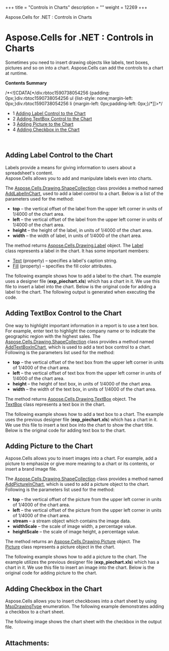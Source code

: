 +++
title = "Controls in Charts" 
description = "" 
weight = 12269 
+++

Aspose.Cells for .NET : Controls in Charts  

# Aspose.Cells for .NET : Controls in Charts


Sometimes you need to insert drawing objects like labels, text boxes, pictures and so on into a chart. Aspose.Cells can add the controls to a chart at runtime.

**Contents Summary**

/\*<!\[CDATA\[\*/div.rbtoc1590738054256 {padding: 0px;}div.rbtoc1590738054256 ul {list-style: none;margin-left: 0px;}div.rbtoc1590738054256 li {margin-left: 0px;padding-left: 0px;}/\*\]\]>\*/

*   1 [Adding Label Control to the Chart](#ControlsinCharts-AddingLabelControltotheChart)
*   2 [Adding TextBox Control to the Chart](#ControlsinCharts-AddingTextBoxControltotheChart)
*   3 [Adding Picture to the Chart](#ControlsinCharts-AddingPicturetotheChart)
*   4 [Adding Checkbox in the Chart](#ControlsinCharts-AddingCheckboxintheChart)

 

## Adding Label Control to the Chart

Labels provide a means for giving information to users about a spreadsheet's content.  
Aspose.Cells allows you to add and manipulate labels even into charts.

The [Aspose.Cells.Drawing.ShapeCollection](https://apireference.aspose.com/net/cells/aspose.cells.drawing/shapecollection) class provides a method named [AddLabelInChart](https://apireference.aspose.com/net/cells/aspose.cells.drawing/shapecollection/methods/addlabelinchart), used to add a label control to a chart. Below is a list of the parameters used for the method:

*   **top** – the vertical offset of the label from the upper left corner in units of 1/4000 of the chart area.
*   **left** – the vertical offset of the label from the upper left corner in units of 1/4000 of the chart area.
*   **height** – the height of the label, in units of 1/4000 of the chart area.
*   **width** – the width of label, in units of 1/4000 of the chart area.

The method returns [Aspose.Cells.Drawing.Label](https://apireference.aspose.com/net/cells/aspose.cells.drawing/label) object. The [Label](https://apireference.aspose.com/net/cells/aspose.cells.drawing/label) class represents a label in the chart. It has some important members:

*   [Text](https://apireference.aspose.com/net/cells/aspose.cells.drawing/shape/properties/text) (property) – specifies a label's caption string.
*   [Fill](https://apireference.aspose.com/net/cells/aspose.cells.drawing/shape/properties/fill) (property) – specifies the fill color attributes.

The following example shows how to add a label to the chart. The example uses a designer file (**exp\_piechart.xls**) which has a chart in it. We use this file to insert a label into the chart. Below is the original code for adding a label to the chart. The following output is generated when executing the code.

## Adding TextBox Control to the Chart

One way to highlight important information in a report is to use a text box. For example, enter text to highlight the company name or to indicate the geographic region with the highest sales. The [Aspose.Cells.Drawing.ShapeCollection](https://apireference.aspose.com/net/cells/aspose.cells.drawing/shapecollection) class provides a method named [AddTextBoxInChart](https://apireference.aspose.com/net/cells/aspose.cells.drawing/shapecollection/methods/addtextboxinchart), which is used to add a text box control to a chart. Following is the parameters list used for the method:

*   **top** – the vertical offset of the text box from the upper left corner in units of 1/4000 of the chart area.
*   **left** – the vertical offset of text box from the upper left corner in units of 1/4000 of the chart area.
*   **height** – the height of text box, in units of 1/4000 of the chart area.
*   **width** – the width of the text box, in units of 1/4000 of the chart area.

The method returns [Aspose.Cells.Drawing.TextBox](https://apireference.aspose.com/net/cells/aspose.cells.drawing/textbox) object. The [TextBox](https://apireference.aspose.com/net/cells/aspose.cells.drawing/textbox) class represents a text box in the chart.

The following example shows how to add a text box to a chart. The example uses the previous designer file (**exp\_piechart.xls**) which has a chart in it. We use this file to insert a text box into the chart to show the chart title. Below is the original code for adding text box to the chart.

## Adding Picture to the Chart

Aspose.Cells allows you to insert images into a chart. For example, add a picture to emphasize or give more meaning to a chart or its contents, or insert a brand image file.

The [Aspose.Cells.Drawing.ShapeCollection](https://apireference.aspose.com/net/cells/aspose.cells.drawing/shapecollection) class provides a method named [AddPictureInChart](https://apireference.aspose.com/net/cells/aspose.cells.drawing/shapecollection/methods/addpictureinchart), which is used to add a picture object to the chart. Following is the parameters list used for the method:

*   **top** – the vertical offset of the picture from the upper left corner in units of 1/4000 of the chart area.
*   **left** – the vertical offset of the picture from the upper left corner in units of 1/4000 of the chart area.
*   **stream** – a stream object which contains the image data.
*   **widthScale** – the scale of image width, a percentage value.
*   **heightScale** – the scale of image height, a percentage value.

The method returns an [Aspose.Cells.Drawing.Picture](https://apireference.aspose.com/net/cells/aspose.cells.drawing/picture) object. The [Picture](https://apireference.aspose.com/net/cells/aspose.cells.drawing/picture) class represents a picture object in the chart. 

The following example shows how to add a picture to the chart. The example utilizes the previous designer file (**exp\_piechart.xls**) which has a chart in it. We use this file to insert an image into the chart. Below is the original code for adding picture to the chart.

## Adding Checkbox in the Chart

Aspose.Cells allows you to insert checkboxes into a chart sheet by using [MsoDrawingType](https://apireference.aspose.com/net/cells/aspose.cells.drawing/msodrawingtype) enumeration. The following example demonstrates adding a checkbox to a chart sheet.

The following image shows the chart sheet with the checkbox in the output file.



## Attachments:


